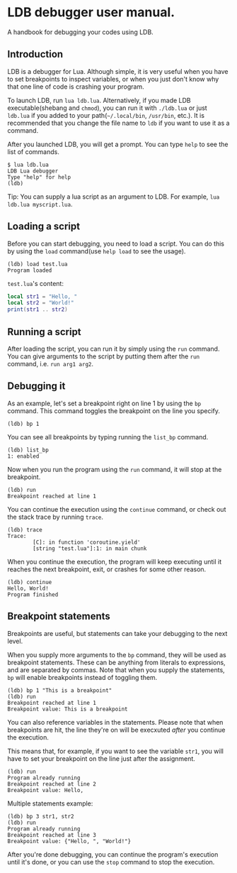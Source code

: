 # LDB debugger user manual.
A handbook for debugging your codes using LDB.

## Introduction
LDB is a debugger for Lua. Although simple, it is very useful when you have to set breakpoints to inspect variables, or when you just don't know why that one line of code is crashing your program.

To launch LDB, run `lua ldb.lua`. Alternatively, if you made LDB executable(shebang and `chmod`), you can run it with `./ldb.lua` or just `ldb.lua` if you added to your path(`~/.local/bin`, `/usr/bin`, etc.). It is recommended that you change the file name to `ldb` if you want to use it as a command.

After you launched LDB, you will get a prompt. You can type `help` to see the list of commands.

```
$ lua ldb.lua 
LDB Lua debugger
Type "help" for help
(ldb) 
```

Tip: You can supply a lua script as an argument to LDB. For example, `lua ldb.lua myscript.lua`.

## Loading a script
Before you can start debugging, you need to load a script. You can do this by using the `load` command(use `help load` to see the usage).

```
(ldb) load test.lua
Program loaded
```

`test.lua`'s content:

```lua
local str1 = "Hello, "
local str2 = "World!"
print(str1 .. str2)
```

## Running a script
After loading the script, you can run it by simply using the `run` command. You can give arguments to the script by putting  them after the `run` command, i.e. `run arg1 arg2`.

## Debugging it
As an example, let's set a breakpoint right on line 1 by using the `bp` command. This command toggles the breakpoint on the line you specify.

```
(ldb) bp 1
```

You can see all breakpoints by typing running the `list_bp` command.

```
(ldb) list_bp
1: enabled
```

Now when you run the program using the `run` command, it will stop at the breakpoint.

```
(ldb) run
Breakpoint reached at line 1
```

You can continue the execution using the `continue` command, or check out the stack trace by running `trace`.

```
(ldb) trace
Trace:
        [C]: in function 'coroutine.yield'
        [string "test.lua"]:1: in main chunk
```

When you continue the execution, the program will keep executing until it reaches the next breakpoint, exit, or crashes for some other reason.

```
(ldb) continue
Hello, World!
Program finished
```

## Breakpoint statements
Breakpoints are useful, but statements can take your debugging to the next level.

When you supply more arguments to the `bp` command, they will be used as breakpoint statements. These can be anything from literals to expressions, and are separated by commas. Note that when you supply the statements, `bp` will enable breakpoints instead of toggling them.

```
(ldb) bp 1 "This is a breakpoint"
(ldb) run
Breakpoint reached at line 1
Breakpoint value: This is a breakpoint
```

You can also reference variables in the statements. Please note that when breakpoints are hit, the line they're on will be execxuted *after* you continue the execution.

This means that, for example, if you want to see the variable `str1`, you will have to set your breakpoint on the line just after the assignment.

```
(ldb) run
Program already running
Breakpoint reached at line 2
Breakpoint value: Hello, 
```

Multiple statements example:

```
(ldb) bp 3 str1, str2
(ldb) run
Program already running
Breakpoint reached at line 3
Breakpoint value: {"Hello, ", "World!"}
```

After you're done debugging, you can continue the program's execution until it's done, or you can use the `stop` command to stop the execution.
